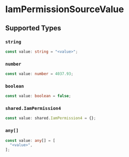 # IamPermissionSourceValue


## Supported Types

### `string`

```typescript
const value: string = "<value>";
```

### `number`

```typescript
const value: number = 4037.93;
```

### `boolean`

```typescript
const value: boolean = false;
```

### `shared.IamPermission4`

```typescript
const value: shared.IamPermission4 = {};
```

### `any[]`

```typescript
const value: any[] = [
  "<value>",
];
```

